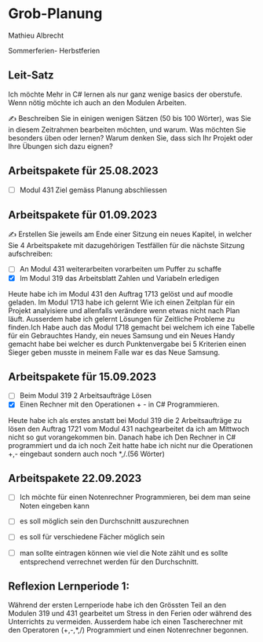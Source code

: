# Grob-Planung

Mathieu Albrecht 

Sommerferien- Herbstferien

## Leit-Satz

Ich möchte Mehr in C# lernen als nur ganz wenige basics der oberstufe.
Wenn nötig möchte ich auch an den Modulen Arbeiten.

✍️ Beschreiben Sie in einigen wenigen Sätzen (50 bis 100 Wörter), was Sie in diesem Zeitrahmen bearbeiten möchten, und warum. Was möchten Sie besonders üben oder lernen? Warum denken Sie, dass sich Ihr Projekt oder Ihre Übungen sich dazu eignen?

## Arbeitspakete für 25.08.2023

- [ ] Modul 431 Ziel gemäss Planung abschliessen 
 
## Arbeitspakete für 01.09.2023

✍️ Erstellen Sie jeweils am Ende einer Sitzung ein neues Kapitel, in welcher Sie 4 Arbeitspakete mit dazugehörigen Testfällen für die nächste Sitzung aufschreiben:

- [ ] An Modul 431 weiterarbeiten vorarbeiten um Puffer zu schaffe
- [x] Im Modul 319 das Arbeitsblatt Zahlen und Variabeln erledigen

Heute habe ich im Modul 431 den Auftrag 1713 gelöst und auf moodle geladen. Im Modul 1713 habe ich gelernt Wie ich einen Zeitplan für ein Projekt analyisiere und allenfalls verändere wenn etwas nicht nach Plan läuft. Ausserdem habe ich gelernt Lösungen für Zeitliche Probleme zu finden.Ich Habe auch das Modul 1718 gemacht bei welchem ich eine Tabelle für ein Gebrauchtes Handy, ein neues Samsung und ein Neues Handy gemacht habe bei welcher es durch Punktenvergabe bei 5 Kriterien einen Sieger geben musste in meinem Falle war es das Neue Samsung.

## Arbeitspakete für 15.09.2023

- [ ] Beim Modul 319 2 Arbeitsaufträge Lösen
- [x] Einen Rechner mit den Operationen + - in C# Programmieren.

Heute habe ich als erstes anstatt bei Modul 319 die 2 Arbeitsaufträge zu lösen den Auftrag 1721 vom Modul 431 nachgearbeitet da ich am Mittwoch nicht so gut vorangekommen bin. Danach habe ich Den Rechner in  C# programmiert und da ich noch Zeit hatte habe ich nicht nur die Operationen +,- eingebaut sondern auch noch *,/.(56 Wörter)

## Arbeitspakete 22.09.2023

- [ ] Ich möchte für einen Notenrechner Programmieren, bei dem man seine Noten eingeben kann
- [ ] es soll möglich sein den Durchschnitt auszurechnen
- [ ] es soll für verschiedene Fächer möglich sein
- [ ] man sollte eintragen können wie viel die Note zählt und es sollte entsprechend verrechnet werden für den Durchschnitt.

 
## Reflexion Lernperiode 1:

Während der ersten Lernperiode habe ich den Grössten Teil an den Modulen 319 und 431 gearbeitet um Stress in den Ferien oder während des Unterrichts zu vermeiden. Ausserdem habe ich einen Tascherechner mit den Operatoren (+,-,*,/) Programmiert und einen Notenrechner begonnen. 


